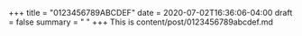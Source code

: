 +++
title = "0123456789ABCDEF"
date = 2020-07-02T16:36:06-04:00
draft = false
summary = " "
+++
This is content/post/0123456789abcdef.md
